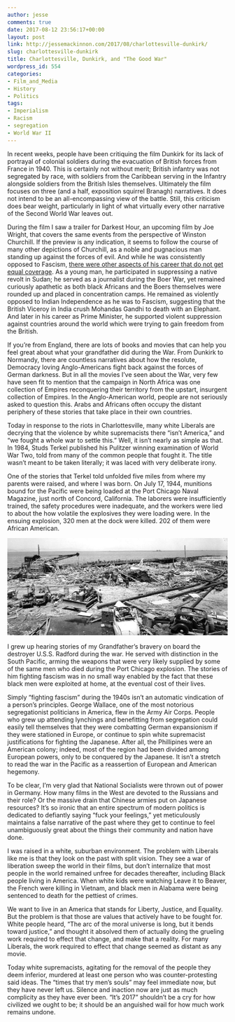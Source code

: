 ```yaml
---
author: jesse
comments: true
date: 2017-08-12 23:56:17+00:00
layout: post
link: http://jessemackinnon.com/2017/08/charlottesville-dunkirk/
slug: charlottesville-dunkirk
title: Charlottesville, Dunkirk, and "The Good War"
wordpress_id: 554
categories:
- Film_and_Media
- History
- Politics
tags:
- Imperialism
- Racism
- segregation
- World War II
---
```


In recent weeks, people have been critiquing the film Dunkirk for its lack of portrayal of colonial soldiers during the evacuation of British forces from France in 1940. This is certainly not without merit; British infantry was not segregated by race, with soldiers from the Caribbean serving in the Infantry alongside soldiers from the British Isles themselves. Ultimately the film focuses on three (and a half, exposition squirrel Branagh) narratives. It does not intend to be an all-encompassing view of the battle. Still, this criticism does bear weight, particularly in light of what virtually every other narrative of the Second World War leaves out.

During the film I saw a trailer for Darkest Hour, an upcoming film by Joe Wright, that covers the same events from the perspective of Winston Churchill. If the preview is any indication, it seems to follow the course of many other depictions of Churchill, as a noble and pugnacious man standing up against the forces of evil. And while he was consistently opposed to Fascism, [there were other aspects of his career that do not get equal coverage](http://www.independent.co.uk/news/uk/politics/not-his-finest-hour-the-dark-side-of-winston-churchill-2118317.html). As a young man, he participated in suppressing a native revolt in Sudan; he served as a journalist during the Boer War, yet remained curiously apathetic as both black Africans and the Boers themselves were rounded up and placed in concentration camps. He remained as violently opposed to Indian Independence as he was to Fascism, suggesting that the British Viceroy in India crush Mohandas Gandhi to death with an Elephant. And later in his career as Prime Minister, he supported violent suppression against countries around the world which were trying to gain freedom from the British.

If you’re from England, there are lots of books and movies that can help you feel great about what your grandfather did during the War. From Dunkirk to Normandy, there are countless narratives about how the resolute, Democracy loving Anglo-Americans fight back against the forces of German darkness. But in all the movies I’ve seen about the War, very few have seen fit to mention that the campaign in North Africa was one collection of Empires reconquering their territory from the upstart, insurgent collection of Empires. In the Anglo-American world, people are not seriously asked to question this. Arabs and Africans often occupy the distant periphery of these stories that take place in their own countries.

Today in response to the riots in Charlottesville, many white Liberals are decrying that the violence by white supremacists there “isn’t America,” and “we fought a whole war to settle this.” Well, it isn’t nearly as simple as that. In 1984, Studs Terkel published his Pulitzer winning examination of World War Two, told from many of the common people that fought it. The title wasn’t meant to be taken literally; it was laced with very deliberate irony.

One of the stories that Terkel told unfolded five miles from where my parents were raised, and where I was born. On July 17, 1944, munitions bound for the Pacific were being loaded at the Port Chicago Naval Magazine, just north of Concord, California. The laborers were insufficiently trained, the safety procedures were inadequate, and the workers were lied to about the how volatile the explosives they were loading were. In the ensuing explosion, 320 men at the dock were killed. 202 of them were African American.

<img src="/images/2017/Portchicago2.jpg" alt="Picture showing the wreckage at Port Chicago">

I grew up hearing stories of my Grandfather’s bravery on board the destroyer U.S.S. Radford during the war. He served with distinction in the South Pacific, arming the weapons that were very likely supplied by some of the same men who died during the Port Chicago explosion. The stories of him fighting fascism was in no small way enabled by the fact that these black men were exploited at home, at the eventual cost of their lives.

Simply “fighting fascism” during the 1940s isn’t an automatic vindication of a person’s principles. George Wallace, one of the most notorious segregationist politicians in America, flew in the Army Air Corps. People who grew up attending lynchings and benefitting from segregation could easily tell themselves that they were combatting German expansionism if they were stationed in Europe, or continue to spin white supremacist justifications for fighting the Japanese. After all, the Phillipines were an American colony; indeed, most of the region had been divided among European powers, only to be conquered by the Japanese. It isn’t a stretch to read the war in the Pacific as a reassertion of European and American hegemony.

To be clear, I’m very glad that National Socialists were thrown out of power in Germany. How many films in the West are devoted to the Russians and their role? Or the massive drain that Chinese armies put on Japanese resources? It’s so ironic that an entire spectrum of modern politics is dedicated to defiantly saying “fuck your feelings,” yet meticulously maintains a false narrative of the past where they get to continue to feel unambiguously great about the things their community and nation have done.

I was raised in a white, suburban environment. The problem with Liberals like me is that they look on the past with split vision. They see a war of liberation sweep the world in their films, but don’t internalize that most people in the world remained unfree for decades thereafter, including Black people living in America. When white kids were watching Leave it to Beaver, the French were killing in Vietnam, and black men in Alabama were being sentenced to death for the pettiest of crimes.

We want to live in an America that stands for Liberty, Justice, and Equality. But the problem is that those are values that actively have to be fought for. White people heard, “The arc of the moral universe is long, but it bends toward justice,” and thought it absolved them of actually doing the grueling work required to effect that change, and make that a reality. For many Liberals, the work required to effect that change seemed as distant as any movie.

Today white supremacists, agitating for the removal of the people they deem inferior, murdered at least one person who was counter-protesting said ideas. The “times that try men’s souls” may feel immediate now, but they have never left us. Silence and inaction now are just as much complicity as they have ever been. “It’s 2017” shouldn’t be a cry for how civilized we ought to be; it should be an anguished wail for how much work remains undone.
